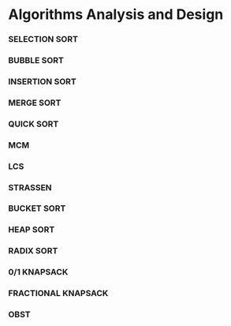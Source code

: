 # Algorithms Analysis and Design
### SELECTION SORT
### BUBBLE SORT
### INSERTION SORT
### MERGE SORT
### QUICK SORT
### MCM
### LCS
### STRASSEN
### BUCKET SORT
### HEAP SORT
### RADIX SORT
### 0/1 KNAPSACK
### FRACTIONAL KNAPSACK
### OBST

